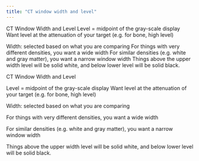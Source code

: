 ```yaml
---
title: "CT window width and level"
---
```

CT Window Width and Level
Level = midpoint of the gray-scale display
Want level at the attenuation of your target (e.g. for bone, high level)

Width: selected based on what you are comparing
For things with very different densities, you want a wide width
For similar densities (e.g. white and gray matter), you want a narrow window width
Things above the upper width level will be solid white, and below lower level will be solid black.

CT Window Width and Level

Level = midpoint of the gray-scale display
Want level at the attenuation of your target (e.g. for bone, high level)

Width: selected based on what you are comparing

For things with very different densities, you want a wide width

For similar densities (e.g. white and gray matter), you want a narrow window width

Things above the upper width level will be solid white, and below lower level will be solid black.

